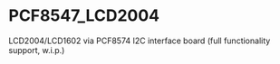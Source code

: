 # PCF8547_LCD2004
LCD2004/LCD1602 via PCF8574 I2C interface board (full functionality support, w.i.p.)
